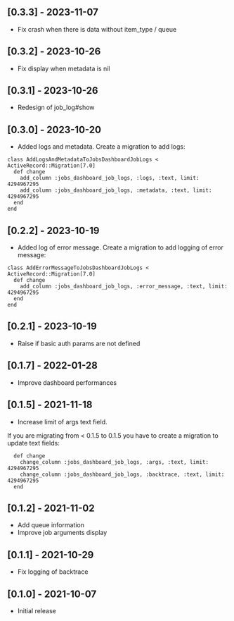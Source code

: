 ## [0.3.3] - 2023-11-07
- Fix crash when there is data without item_type / queue

## [0.3.2] - 2023-10-26
- Fix display when metadata is nil

## [0.3.1] - 2023-10-26
- Redesign of job_log#show

## [0.3.0] - 2023-10-20

- Added logs and metadata. Create a migration to add logs:
```
class AddLogsAndMetadataToJobsDashboardJobLogs < ActiveRecord::Migration[7.0]
  def change
    add_column :jobs_dashboard_job_logs, :logs, :text, limit: 4294967295
    add_column :jobs_dashboard_job_logs, :metadata, :text, limit: 4294967295
  end
end
```
## [0.2.2] - 2023-10-19

- Added log of error message. Create a migration to add logging of error message:
```
class AddErrorMessageToJobsDashboardJobLogs < ActiveRecord::Migration[7.0]
  def change
    add_column :jobs_dashboard_job_logs, :error_message, :text, limit: 4294967295
  end
end
```
## [0.2.1] - 2023-10-19

- Raise if basic auth params are not defined

## [0.1.7] - 2022-01-28 
- Improve dashboard performances

## [0.1.5] - 2021-11-18

- Increase limit of args text field.

If you are migrating from < 0.1.5 to 0.1.5 you have to create a migration to update text fields:
```
  def change
    change_column :jobs_dashboard_job_logs, :args, :text, limit: 4294967295
    change_column :jobs_dashboard_job_logs, :backtrace, :text, limit: 4294967295
  end
```
## [0.1.2] - 2021-11-02

- Add queue information
- Improve job arguments display

## [0.1.1] - 2021-10-29

- Fix logging of backtrace

## [0.1.0] - 2021-10-07

- Initial release

